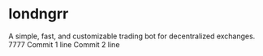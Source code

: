 # londngrr
A simple, fast, and customizable trading bot for decentralized exchanges. 7777
Commit 1 line
Commit 2 line
